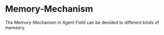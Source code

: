 # Memory-Mechanism
The Memory-Mechanism in Agent Field can be devided to different kinds of memeory.
